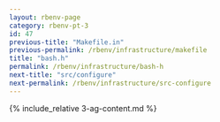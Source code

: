 ```yaml
---
layout: rbenv-page
category: rbenv-pt-3
id: 47
previous-title: "Makefile.in"
previous-permalink: /rbenv/infrastructure/makefile
title: "bash.h"
permalink: /rbenv/infrastructure/bash-h
next-title: "src/configure"
next-permalink: /rbenv/infrastructure/src-configure
---
```


{% include_relative 3-ag-content.md %}
